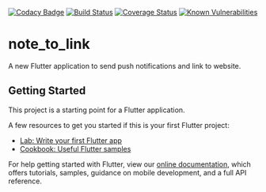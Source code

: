 [![Codacy Badge](https://api.codacy.com/project/badge/Grade/aa60d8ea120a4e52a2a7edc8ae311ef7)](https://app.codacy.com/gh/reminderjob/note_to_link?utm_source=github.com&utm_medium=referral&utm_content=reminderjob/note_to_link&utm_campaign=Badge_Grade)
[![Build Status](https://travis-ci.org/reminderjob/note_to_link.svg?branch=master)](https://travis-ci.org/reminderjob/note_to_link)
[![Coverage Status](https://coveralls.io/repos/github/reminderjob/note_to_link/badge.svg?branch=master)](https://coveralls.io/github/reminderjob/note_to_link?branch=master)
[![Known Vulnerabilities](https://snyk.io/test/github/reminderjob/note_to_link/badge.svg)](https://snyk.io/test/github/reminderjob/note_to_link/)
# note_to_link

A new Flutter application to send push notifications and link to website.

## Getting Started

This project is a starting point for a Flutter application.

A few resources to get you started if this is your first Flutter project:

- [Lab: Write your first Flutter app](https://flutter.dev/docs/get-started/codelab)
- [Cookbook: Useful Flutter samples](https://flutter.dev/docs/cookbook)

For help getting started with Flutter, view our
[online documentation](https://flutter.dev/docs), which offers tutorials,
samples, guidance on mobile development, and a full API reference.
